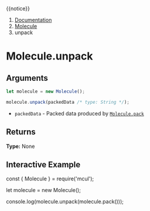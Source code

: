{{notice}}

<nav aria-label="breadcrumb">
  <ol class="breadcrumb">
    <li class="breadcrumb-item"><a href="/doc/">Documentation</a></li>
    <li class="breadcrumb-item"><a href="/doc/molecule/">Molecule</a></li>
    <li class="breadcrumb-item active" aria-current="page">unpack</li>
  </ol>
</nav>

# Molecule.unpack

## Arguments

```js
let molecule = new Molecule();

molecule.unpack(packedData /* type: String */);
```

- `packedData` - Packed data produced by [`Molecule.pack`](/doc/molecule/pack)

## Returns

**Type:** None

## Interactive Example

<div data-example><p class="d-none my-5">const { Molecule } = require('mcul');

let molecule = new Molecule();

console.log(molecule.unpack(molecule.pack()));</p></div>